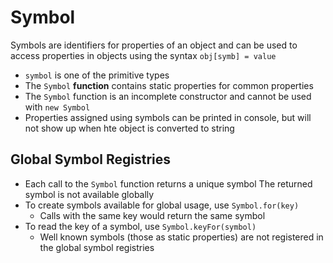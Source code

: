 # Symbol

Symbols are identifiers for properties of an object and can be used to access
properties in objects using the syntax `obj[symb] = value`

- `symbol` is one of the primitive types
- The `Symbol` **function** contains static properties for common properties
- The `Symbol` function is an incomplete constructor and cannot be used with
  `new Symbol`
- Properties assigned using symbols can be printed in console, but will not show
  up when hte object is converted to string

## Global Symbol Registries

- Each call to the `Symbol` function returns a unique symbol The returned symbol
  is not available globally
- To create symbols available for global usage, use `Symbol.for(key)`
     - Calls with the same key would return the same symbol
- To read the key of a symbol, use `Symbol.keyFor(symbol)`
     - Well known symbols (those as static properties) are not registered in the
       global symbol registries
